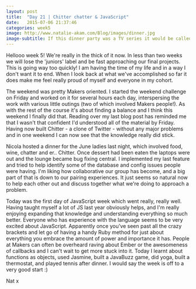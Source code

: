 ```yaml
---
layout: post
title:  "Day 21 | Chitter chatter & JavaScript"
date:   2015-07-06 21:37:46
categories: week5
image: http://www.natalie-akam.com/Blog/images/dinner.jpg
image-subtitle: If this dinner party was a TV series it would be called 'Come Code with Me'
---
```


Hellooo week 5! We're really in the thick of it now. In less than two weeks we will lose the 'juniors' label and be fast approaching our final projects. This is going way too quickly! I am having the time of my life and in a way I don't want it to end. When I look back at what we've accomplished so far it does make me feel really proud of myself and everyone in my cohort.

The weekend was pretty Makers oriented. I started the weekend challenge on Friday and worked on it for several hours each day, interspersing the work with various little outings (two of which involved Makers people!). As with the rest of the course it's about finding a balance and I think this weekend I finally did that. Reading over my last blog post has reminded me that I wasn't that confident I'd understood all of the material by Friday. Having now built Chitter - a clone of Twitter - without any major problems and in one weekend I can now see that the knowledge really did stick.

Nicola hosted a dinner for the June ladies last night, which involved food, wine, chatter and er.. Chitter. Once dessert had been eaten the laptops were out and the lounge became bug fixing central. I implemented my last feature and tried to help identify some of the database and config issues people were having. I'm liking how collaborative our group has become, and a big part of that is down to our pairing experiences. It just seems so natural now to help each other out and discuss together what we're doing to approach a problem.

Today was the first day of JavaScript week which went really, really well. Having taught myself a lot of JS last year obviously helps, and I'm really enjoying expanding that knowledge and understanding everything so much better. Everyone who has experience with the language seems to be very excited about JavaScript. Apparently once you've seen past all the crazy brackets and let go of having a handy Ruby method for just about everything you embrace the amount of power and importance it has. People at Makers can often be overheard raving about Ember or the awesomeness of callbacks and I can't wait to get more stuck into it. Today I learnt about functions as objects, used Jasmine, built a JavaBuzz game, did yoga, built a thermostat, and played tennis after dinner. I would say the week is off to a very good start :)

Nat x
